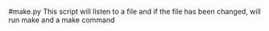 #make.py
This script will listen to a file and if the file has been changed, will run make and a make command
